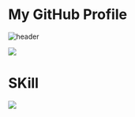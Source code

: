# My GitHub Profile

![header](https://capsule-render.vercel.app/api?type=waving&color=auto&height=300&section=header&text=Welcome&fontSize=90&animation=fadeIn&fontAlignY=38&desc=Seonghoo1217's%20GitHub%20Profile&descAlignY=51&descAlign=62)

<img src="https://img.shields.io/badge/문자-색코드?style=for-the-badge&logo=이미지 이름&logoColor=black">

# SKill
<span>
    <img src="https://img.shields.io/badge/javascript-#F7DF1E?style=for-the-badgec&logo=javascript&logoColor=white"/>
  </a>
</span>

